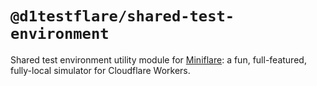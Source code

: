 # `@d1testflare/shared-test-environment`

Shared test environment utility module for
[Miniflare](https://github.com/cloudflare/miniflare): a fun, full-featured,
fully-local simulator for Cloudflare Workers.
